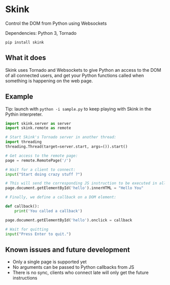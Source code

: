 Skink
=====

Control the DOM from Python using Websockets

Dependencies: Python 3, Tornado

```
pip install skink
```

What it does
---

Skink uses Tornado and Websockets to give Python an access to the DOM of all connected users, and get your Python functions called when something is happening on the web page.

Example
---

Tip: launch with `python -i sample.py` to keep playing with Skink in the Pythin interpreter.

```python
import skink.server as server
import skink.remote as remote

# Start Skink's Tornado server in another thread:
import threading
threading.Thread(target=server.start, args=()).start()

# Get access to the remote page:
page = remote.RemotePage('/')

# Wait for a client to connect:
input("Start doing crazy stuff ?")

# This will send the corresponding JS instruction to be executed in all connected browsers
page.document.getElementById('hello').innerHTML = "Hello You"

# Finally, we define a callback on a DOM element:

def callback():
    print('You called a callback')

page.document.getElementById('hello').onclick = callback

# Wait for quitting
input("Press Enter to quit.")
```

Known issues and future development
---

* Only a single page is supported yet
* No arguments can be passed to Python callbacks from JS
* There is no sync, clients who connect late will only get the future instructions
